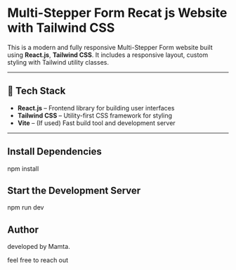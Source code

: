 # Multi-Stepper Form Recat js Website with Tailwind CSS 

This is a modern and fully responsive Multi-Stepper Form website built using **React.js**, **Tailwind CSS**. It includes a responsive layout, custom styling with Tailwind utility classes.

---

## 🔧 Tech Stack

- **React.js** – Frontend library for building user interfaces
- **Tailwind CSS** – Utility-first CSS framework for styling
- **Vite** – (If used) Fast build tool and development server

---

## Install Dependencies
npm install


## Start the Development Server
npm run dev



## Author
developed by Mamta.

feel free to reach out

